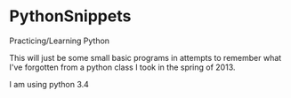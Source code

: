PythonSnippets
==============

Practicing/Learning Python

This will just be some small basic programs in attempts to remember what I've forgotten from a python class I took in the spring 
of 2013.

I am using python 3.4
